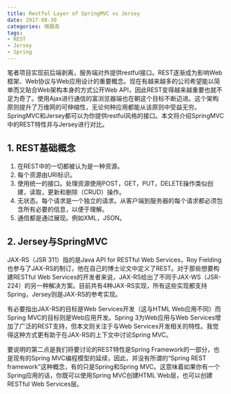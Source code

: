 ```yaml
---
title: Restful Layer of SpringMVC vs Jersey
date: 2017-08-30
categories: 微服务
tags:
- REST
- Jersey
- Spring
---
```


笔者项目实现前后端剥离，服务端对外提供restful接口。REST逐渐成为影响Web框架、Web协议与Web应用设计的重要概念。现在有越来越多的公司希望能以简单而又贴合Web架构本身的方式公开Web API，因此REST变得越来越重要也就不足为奇了。使用Ajax进行通信的富浏览器端也在朝这个目标不断迈进。这个架构原则提升了万维网的可伸缩性，无论何种应用都能从该原则中受益无穷。SpringMVC和Jersey都可以为你提供restful风格的接口。本文将介绍SpringMVC中的REST特性并与Jersey进行对比。

 

## 1. REST基础概念

1. 在REST中的一切都被认为是一种资源。
2. 每个资源由URI标识。
3. 使用统一的接口。处理资源使用POST，GET，PUT，DELETE操作类似创建，读取，更新和删除（CRUD）操作。
4. 无状态。每个请求是一个独立的请求。从客户端到服务器的每个请求都必须包含所有必要的信息，以便于理解。
5. 通信都是通过展现。例如XML，JSON。

## 2. Jersey与SpringMVC
JAX-RS（JSR 311）指的是Java API for RESTful Web Services，Roy Fielding也参与了JAX-RS的制订，他在自己的博士论文中定义了REST。对于那些想要构建RESTful Web Services的开发者来说，JAX-RS给出了不同于JAX-WS（JSR-224）的另一种解决方案。目前共有4种JAX-RS实现，所有这些实现都支持Spring，Jersey则是JAX-RS的参考实现。  
   
有必要指出JAX-RS的目标是Web Services开发（这与HTML Web应用不同）而Spring MVC的目标则是Web应用开发。Spring 3为Web应用与Web Services增加了广泛的REST支持，但本文则关注于与Web Services开发相关的特性。我觉得这种方式更有助于在JAX-RS的上下文中讨论Spring MVC。

要说明的第二点是我们将要讨论的REST特性是Spring Framework的一部分，也是现有的Spring MVC编程模型的延续，因此，并没有所谓的“Spring REST framework”这种概念，有的只是Spring和Spring MVC。这意味着如果你有一个Spring应用的话，你既可以使用Spring MVC创建HTML Web层，也可以创建RESTful Web Services层。




